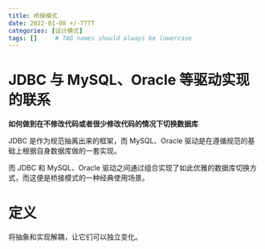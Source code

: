 ```yaml
---
title: 桥接模式
date: 2022-01-08 +/-TTTT
categories: [设计模式]
tags: []     # TAG names should always be lowercase
---
```


# JDBC 与 MySQL、Oracle 等驱动实现的联系
**如何做到在不修改代码或者很少修改代码的情况下切换数据库**

JDBC 是作为规范抽离出来的框架，而 MySQL、Oracle 驱动是在遵循规范的基础上根据自身数据库做的一套实现。

而 JDBC 和 MySQL、Oracle 驱动之间通过组合实现了如此优雅的数据库切换方式，而这便是桥接模式的一种经典使用场景。

# 定义
将抽象和实现解耦，让它们可以独立变化。